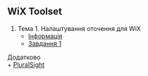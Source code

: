 ## WiX Toolset

1. Тема 1. Налаштування оточення для WiX
    + [Інформація](part1/)
    + [Завдання 1](task1_CommonInfo/)

Додатково   
    + [PluralSight](pluralsight/)
